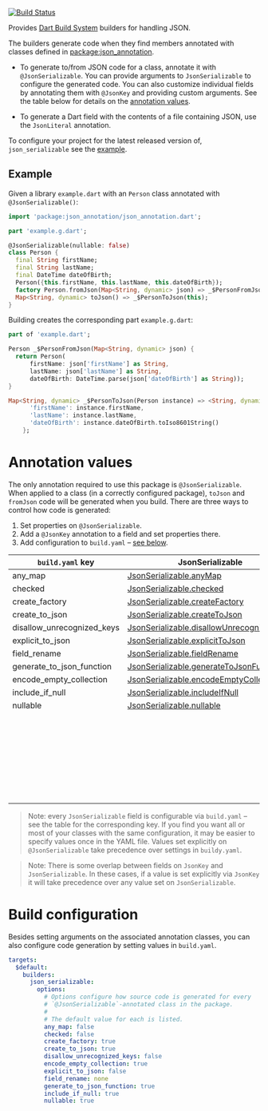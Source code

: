 [![Build Status](https://travis-ci.org/dart-lang/json_serializable.svg?branch=master)](https://travis-ci.org/dart-lang/json_serializable)

Provides [Dart Build System] builders for handling JSON.

The builders generate code when they find members annotated with classes defined
in [package:json_annotation].

- To generate to/from JSON code for a class, annotate it with
  `@JsonSerializable`. You can provide arguments to `JsonSerializable` to
  configure the generated code. You can also customize individual fields
  by annotating them with `@JsonKey` and providing custom arguments.
  See the table below for details on the
  [annotation values](#annotation-values).

- To generate a Dart field with the contents of a file containing JSON, use the
  `JsonLiteral` annotation.

To configure your project for the latest released version of,
`json_serializable` see the [example].

## Example

Given a library `example.dart` with an `Person` class annotated with
`@JsonSerializable()`:

```dart
import 'package:json_annotation/json_annotation.dart';

part 'example.g.dart';

@JsonSerializable(nullable: false)
class Person {
  final String firstName;
  final String lastName;
  final DateTime dateOfBirth;
  Person({this.firstName, this.lastName, this.dateOfBirth});
  factory Person.fromJson(Map<String, dynamic> json) => _$PersonFromJson(json);
  Map<String, dynamic> toJson() => _$PersonToJson(this);
}
```

Building creates the corresponding part `example.g.dart`:

```dart
part of 'example.dart';

Person _$PersonFromJson(Map<String, dynamic> json) {
  return Person(
      firstName: json['firstName'] as String,
      lastName: json['lastName'] as String,
      dateOfBirth: DateTime.parse(json['dateOfBirth'] as String));
}

Map<String, dynamic> _$PersonToJson(Person instance) => <String, dynamic>{
      'firstName': instance.firstName,
      'lastName': instance.lastName,
      'dateOfBirth': instance.dateOfBirth.toIso8601String()
    };
```

# Annotation values

The only annotation required to use this package is `@JsonSerializable`. When
applied to a class (in a correctly configured package), `toJson` and `fromJson`
code will be generated when you build. There are three ways to control how code
is generated:

1. Set properties on `@JsonSerializable`.
2. Add a `@JsonKey` annotation to a field and set properties there.
3. Add configuration to `build.yaml` – [see below](#build-configuration). 

| `build.yaml` key           | JsonSerializable                            | JsonKey                         |
| -------------------------- | ------------------------------------------- | ------------------------------- |
| any_map                    | [JsonSerializable.anyMap]                   |                                 |
| checked                    | [JsonSerializable.checked]                  |                                 |
| create_factory             | [JsonSerializable.createFactory]            |                                 |
| create_to_json             | [JsonSerializable.createToJson]             |                                 |
| disallow_unrecognized_keys | [JsonSerializable.disallowUnrecognizedKeys] |                                 |
| explicit_to_json           | [JsonSerializable.explicitToJson]           |                                 |
| field_rename               | [JsonSerializable.fieldRename]              |                                 |
| generate_to_json_function  | [JsonSerializable.generateToJsonFunction]   |                                 |
| encode_empty_collection    | [JsonSerializable.encodeEmptyCollection]    | [JsonKey.encodeEmptyCollection] |
| include_if_null            | [JsonSerializable.includeIfNull]            | [JsonKey.includeIfNull]         |
| nullable                   | [JsonSerializable.nullable]                 | [JsonKey.nullable]              |
|                            |                                             | [JsonKey.defaultValue]          |
|                            |                                             | [JsonKey.disallowNullValue]     |
|                            |                                             | [JsonKey.fromJson]              |
|                            |                                             | [JsonKey.ignore]                |
|                            |                                             | [JsonKey.name]                  |
|                            |                                             | [JsonKey.required]              |
|                            |                                             | [JsonKey.toJson]                |

[JsonSerializable.anyMap]: https://pub.dartlang.org/documentation/json_annotation/latest/json_annotation/JsonSerializable/anyMap.html
[JsonSerializable.checked]: https://pub.dartlang.org/documentation/json_annotation/latest/json_annotation/JsonSerializable/checked.html
[JsonSerializable.createFactory]: https://pub.dartlang.org/documentation/json_annotation/latest/json_annotation/JsonSerializable/createFactory.html
[JsonSerializable.createToJson]: https://pub.dartlang.org/documentation/json_annotation/latest/json_annotation/JsonSerializable/createToJson.html
[JsonSerializable.disallowUnrecognizedKeys]: https://pub.dartlang.org/documentation/json_annotation/latest/json_annotation/JsonSerializable/disallowUnrecognizedKeys.html
[JsonSerializable.explicitToJson]: https://pub.dartlang.org/documentation/json_annotation/latest/json_annotation/JsonSerializable/explicitToJson.html
[JsonSerializable.fieldRename]: https://pub.dartlang.org/documentation/json_annotation/latest/json_annotation/JsonSerializable/fieldRename.html
[JsonSerializable.generateToJsonFunction]: https://pub.dartlang.org/documentation/json_annotation/latest/json_annotation/JsonSerializable/generateToJsonFunction.html
[JsonSerializable.encodeEmptyCollection]: https://pub.dartlang.org/documentation/json_annotation/latest/json_annotation/JsonSerializable/encodeEmptyCollection.html
[JsonKey.encodeEmptyCollection]: https://pub.dartlang.org/documentation/json_annotation/latest/json_annotation/JsonKey/encodeEmptyCollection.html
[JsonSerializable.includeIfNull]: https://pub.dartlang.org/documentation/json_annotation/latest/json_annotation/JsonSerializable/includeIfNull.html
[JsonKey.includeIfNull]: https://pub.dartlang.org/documentation/json_annotation/latest/json_annotation/JsonKey/includeIfNull.html
[JsonSerializable.nullable]: https://pub.dartlang.org/documentation/json_annotation/latest/json_annotation/JsonSerializable/nullable.html
[JsonKey.nullable]: https://pub.dartlang.org/documentation/json_annotation/latest/json_annotation/JsonKey/nullable.html
[JsonKey.defaultValue]: https://pub.dartlang.org/documentation/json_annotation/latest/json_annotation/JsonKey/defaultValue.html
[JsonKey.disallowNullValue]: https://pub.dartlang.org/documentation/json_annotation/latest/json_annotation/JsonKey/disallowNullValue.html
[JsonKey.fromJson]: https://pub.dartlang.org/documentation/json_annotation/latest/json_annotation/JsonKey/fromJson.html
[JsonKey.ignore]: https://pub.dartlang.org/documentation/json_annotation/latest/json_annotation/JsonKey/ignore.html
[JsonKey.name]: https://pub.dartlang.org/documentation/json_annotation/latest/json_annotation/JsonKey/name.html
[JsonKey.required]: https://pub.dartlang.org/documentation/json_annotation/latest/json_annotation/JsonKey/required.html
[JsonKey.toJson]: https://pub.dartlang.org/documentation/json_annotation/latest/json_annotation/JsonKey/toJson.html

> Note: every `JsonSerializable` field is configurable via `build.yaml` –
  see the table for the corresponding key.
  If you find you want all or most of your classes with the same configuration,
  it may be easier to specify values once in the YAML file. Values set
  explicitly on `@JsonSerializable` take precedence over settings in
  `buildy.yaml`.

> Note: There is some overlap between fields on `JsonKey` and
  `JsonSerializable`. In these cases, if a value is set explicitly via `JsonKey`
  it will take precedence over any value set on `JsonSerializable`.  

# Build configuration

Besides setting arguments on the associated annotation classes, you can also
configure code generation by setting values in `build.yaml`.

```yaml
targets:
  $default:
    builders:
      json_serializable:
        options:
          # Options configure how source code is generated for every
          # `@JsonSerializable`-annotated class in the package.
          #
          # The default value for each is listed.
          any_map: false
          checked: false
          create_factory: true
          create_to_json: true
          disallow_unrecognized_keys: false
          encode_empty_collection: true
          explicit_to_json: false
          field_rename: none
          generate_to_json_function: true
          include_if_null: true
          nullable: true
```

[example]: https://github.com/dart-lang/json_serializable/blob/master/example
[Dart Build System]: https://github.com/dart-lang/build
[package:json_annotation]: https://pub.dartlang.org/packages/json_annotation
